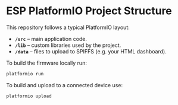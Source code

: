 # ESP PlatformIO Project Structure

This repository follows a typical PlatformIO layout:

- **`/src`** – main application code.
- **`/lib`** – custom libraries used by the project.
- **`/data`** – files to upload to SPIFFS (e.g. your HTML dashboard).

To build the firmware locally run:

```bash
platformio run
```

To build and upload to a connected device use:

```bash
platformio upload
```
